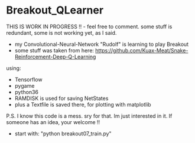 # Breakout_QLearner
THIS IS WORK IN PROGRESS !! - feel free to comment. some stuff is redundant, some is not working yet, as I said.

- my Convolutional-Neural-Network "Rudolf" is learning to play Breakout
- some stuff was taken from here: https://github.com/Kuax-Meat/Snake-Reinforcement-Deep-Q-Learning

using:
- Tensorflow
- pygame
- python36
- RAMDISK is used for saving NetStates 
- plus a Textfile is saved there, for plotting with matplotlib


P.S. I know this code is a mess. sry for that. Im just interested in it.
     If someone has an idea, your welcome !!

- start with: "python breakout07_train.py"


